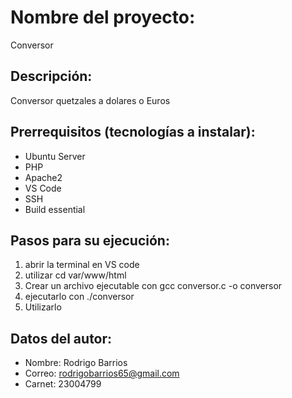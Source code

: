 # Nombre del proyecto: 
Conversor 

## Descripción: 
Conversor quetzales a dolares o Euros

## Prerrequisitos (tecnologías a instalar): 
- Ubuntu Server
- PHP
- Apache2
- VS Code
- SSH
- Build essential

## Pasos para su ejecución: 
1. abrir la terminal en VS code
2. utilizar cd var/www/html 
3. Crear un archivo ejecutable con gcc conversor.c -o conversor
4. ejecutarlo con ./conversor
5. Utilizarlo

## Datos del autor: 
- Nombre: Rodrigo Barrios 
- Correo: rodrigobarrios65@gmail.com 
- Carnet: 23004799

